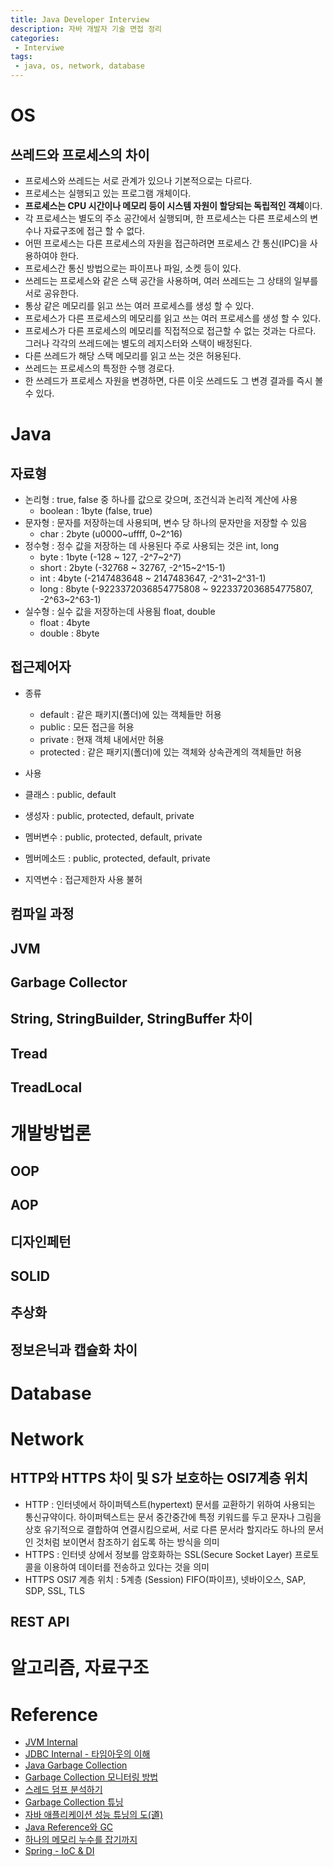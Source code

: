 ```yaml
---
title: Java Developer Interview
description: 자바 개발자 기술 면접 정리
categories:
 - Interviwe
tags:
 - java, os, network, database
---
```


# OS

## 쓰레드와 프로세스의 차이
* 프로세스와 쓰레드는 서로 관계가 있으나 기본적으로는 다르다. 
* 프로세스는 실행되고 있는 프로그램 개체이다. 
* **프로세스는 CPU 시간이나 메모리 등이 시스템 자원이 할당되는 독립적인 객체**이다. 
* 각 프로세스는 별도의 주소 공간에서 실행되며, 한 프로세스는 다른 프로세스의 변수나 자료구조에 접근 할 수 없다.
* 어떤 프로세스는 다른 프로세스의 자원을 접근하려면 프로세스 간 통신(IPC)을 사용하여야 한다.
* 프로세스간 통신 방법으로는 파이프나 파일, 소켓 등이 있다.
* 쓰레드는 프로세스와 같은 스택 공간을 사용하며, 여러 쓰레드는 그 상태의 일부를 서로 공유한다.
* 통상 같은 메모리를 읽고 쓰는 여러 프로세스를 생성 할 수 있다.
* 프로세스가 다른 프로세스의 메모리를 읽고 쓰는 여러 프로세스를 생성 할 수 있다.
* 프로세스가 다른 프로세스의 메모리를 직접적으로 접근할 수 없는 것과는 다르다. 그러나 각각의 쓰레드에는 별도의 레지스터와 스택이 배정된다. 
* 다른 쓰레드가 해당 스택 메모리를 읽고 쓰는 것은 허용된다.
* 쓰레드는 프로세스의 특정한 수행 경로다.
* 한 쓰레드가 프로세스 자원을 변경하면, 다른 이웃 쓰레드도 그 변경 결과를 즉시 볼 수 있다.

# Java

## 자료형

* 논리형 : true, false 중 하나를 값으로 갖으며, 조건식과 논리적 계산에 사용
  * boolean : 1byte (false, true)
* 문자형 : 문자를 저장하는데 사용되며, 변수 당 하나의 문자만을 저장할 수 있음
  * char : 2byte (u0000~uffff, 0~2^16)
* 정수형 : 정수 값을 저장하는 데 사용된다 주로 사용되는 것은 int, long
  * byte : 1byte (-128 ~ 127, -2^7~2^7)
  * short : 2byte (-32768 ~ 32767, -2^15~2^15-1)
  * int : 4byte (-2147483648 ~ 2147483647, -2^31~2^31-1)
  * long : 8byte (-9223372036854775808 ~ 9223372036854775807, -2^63~2^63-1)
* 실수형 : 실수 값을 저장하는데 사용됨 float, double
  * float : 4byte
  * double : 8byte

## 접근제어자

* 종류
  * default : 같은 패키지(폴더)에 있는 객체들만 허용
  * public : 모든 접근을 허용
  * private : 현재 객체 내에서만 허용
  * protected : 같은 패키지(폴더)에 있는 객체와 상속관계의 객체들만 허용

* 사용
 * 클래스 : public, default
 * 생성자 : public, protected, default, private
 * 멤버변수 : public, protected, default, private
 * 멤버메소드 : public, protected, default, private
 * 지역변수 : 접근제한자 사용 불허

## 컴파일 과정

## JVM

## Garbage Collector

## String, StringBuilder, StringBuffer 차이

## Tread

## TreadLocal

# 개발방법론

## OOP

## AOP

## 디자인페턴

## SOLID

## 추상화

## 정보은닉과 캡슐화 차이

# Database

# Network

## HTTP와 HTTPS 차이 및 S가 보호하는 OSI7계층 위치
* HTTP : 인터넷에서 하이퍼텍스트(hypertext) 문서를 교환하기 위하여 사용되는 통신규약이다. 하이퍼텍스트는 문서 중간중간에 특정 키워드를 두고 문자나 그림을 상호 유기적으로 결합하여 연결시킴으로써, 서로 다른 문서라 할지라도 하나의 문서인 것처럼 보이면서 참조하기 쉽도록 하는 방식을 의미
* HTTPS : 인터넷 상에서 정보를 암호화하는 SSL(Secure Socket Layer) 프로토콜을 이용하여 데이터를 전송하고 있다는 것을 의미
* HTTPS OSI7 계층 위치 : 5계층 (Session) FIFO(파이프), 넷바이오스, SAP, SDP, SSL, TLS

## REST API

# 알고리즘, 자료구조

# Reference

* [JVM Internal](http://d2.naver.com/helloworld/1230)
* [JDBC Internal - 타임아웃의 이해](http://d2.naver.com/helloworld/1321)
* [Java Garbage Collection](http://d2.naver.com/helloworld/1329)
* [Garbage Collection 모니터링 방법](http://d2.naver.com/helloworld/6043)
* [스레드 덤프 분석하기](http://d2.naver.com/helloworld/10963)
* [Garbage Collection 튜닝](http://d2.naver.com/helloworld/37111)
* [자바 애플리케이션 성능 튜닝의 도(道)](http://d2.naver.com/helloworld/184615)
* [Java Reference와 GC](http://d2.naver.com/helloworld/329631)
* [하나의 메모리 누수를 잡기까지](http://d2.naver.com/helloworld/1326256)
* [Spring - IoC & DI](http://isstory83.tistory.com/m/91)